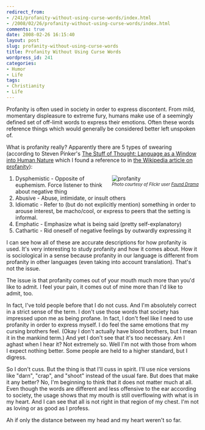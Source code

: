 ```yaml
---
redirect_from:
- /241/profanity-without-using-curse-words/index.html
- /2008/02/26/profanity-without-using-curse-words/index.html
comments: true
date: 2008-02-26 16:15:40
layout: post
slug: profanity-without-using-curse-words
title: Profanity Without Using Curse Words
wordpress_id: 241
categories:
- Humor
- Life
tags:
- Christianity
- Life
---
```


Profanity is often used in society in order to express discontent.  From mild, momentary displeasure to extreme fury, humans make use of a seemingly defined set of off-limit words to express their emotions.  Often these words reference things which would generally be considered better left unspoken of.

What is profanity really?  Apparently there are 5 types of swearing (according to Steven Pinker's [The Stuff of Thought: Language as a Window into Human Nature](http://amzn.to/NcbRlH) which I found a reference to in [the Wikipedia article on profanity](http://en.wikipedia.org/wiki/Profanity)):


<div style="float:right;margin-left:20px;"><img style="display:block;" alt="profanity" src="http://farm3.static.flickr.com/2305/2292724409_12bf79702c_m.jpg"></img><em style="font-size:.8em;">Photo courtesy of Flickr user <a href="http://flickr.com/photos/found_drama/">Found Drama</a></em></div>


1. Dysphemistic - Opposite of euphemism.  Force listener to think about 
   negative thing
2. Abusive - Abuse, intimidate, or insult others
3. Idiomatic - Refer to (but do not explicitly mention) something in 
   order to arouse interest, be macho/cool, or express to peers that the 
   setting is informal.
4. Emphatic - Emphasize what is being said (pretty self-explanatory)
5. Cathartic - Rid oneself of negative feelings by outwardly expressing it

I can see how all of these are accurate descriptions for how profanity is used.  It's very interesting to study profanity and how it comes about.  How it is sociological in a sense because profanity in our language is different from profanity in other languages (even taking into account translation).  That's not the issue.

The issue is that profanity comes out of your mouth much more than you'd like to admit.  I feel your pain, it comes out of mine more than I'd like to admit, too.

In fact, I've told people before that I do not cuss.  And I'm absolutely correct in a strict sense of the term.  I don't use those words that society has impressed upon me as being profane.  In fact, I don't feel like I need to use profanity in order to express myself.  I do feel the same emotions that my cursing brothers feel.  (Okay I don't actually have blood brothers, but I mean it in the mankind term.)  And yet I don't see that it's too necessary.  Am I aghast when I hear it?  Not extremely so.  Well I'm not with those from whom I expect nothing better.  Some people are held to a higher standard, but I digress.

So I don't cuss.  But the thing is that I'll cuss in spirit.  I'll use nice versions like "darn", "crap", and "shoot" instead of the usual fare.  But does that make it any better?  No, I'm beginning to think that it does not matter much at all.  Even though the words are different and less offensive to the ear according to society, the usage shows that my mouth is still overflowing with what is in my heart.  And I can see that all is not right in that region of my chest.  I'm not as loving or as good as I profess.  

Ah if only the distance between my head and my heart weren't so far.
